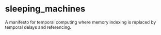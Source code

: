 # sleeping_machines
A manifesto for temporal computing where memory indexing is replaced by temporal delays and referencing.
